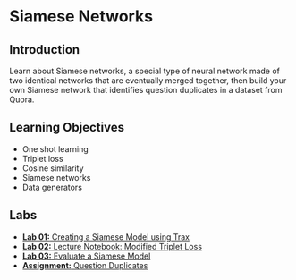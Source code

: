 # Siamese Networks

## Introduction
Learn about Siamese networks, a special type of neural network made of two identical networks that are eventually merged together, then build your own Siamese network that identifies question duplicates in a dataset from Quora.

## Learning Objectives
* One shot learning
* Triplet loss
* Cosine similarity
* Siamese networks
* Data generators

## Labs
* [**Lab 01:** Creating a Siamese Model using Trax](./labs/C3_W4_lecture_nb_1_siamese.ipynb)
* [**Lab 02:** Lecture Notebook: Modified Triplet Loss](./labs/C3_W4_lecture_nb_2_Modified_Triplet_Loss.ipynb)
* [**Lab 03:** Evaluate a Siamese Model](./labs/C3_W4_lecture_nb_3_accuracy.ipynb)
* [**Assignment:** Question Duplicates](./labs/C3_W4_Assignment.ipynb)